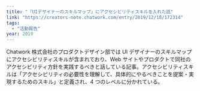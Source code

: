 ```yaml
---
title: "「UIデザイナーのスキルマップ」にアクセシビリティスキルを入れた話"
link: "https://creators-note.chatwork.com/entry/2019/12/18/172314"
tags:
  - "活動報告"
year: 2019
---
```


Chatwork 株式会社のプロダクトデザイン部では UI デザイナーのスキルマップにアクセシビリティスキルが含まれており、Web サイトやプロダクトで同社のアクセシビリティ方針を実践するべきと話している記事。アクセシビリティスキルは「アクセシビリティの必要性を理解して、具体的にやるべきことを提案・実現するためのスキル」と定義され、4 つのレベルに分かれている。
